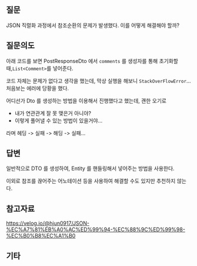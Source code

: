 ## 질문
JSON 직렬화 과정에서 참조순환의 문제가 발생했다.
이를 어떻게 해결해야 할까?

## 질문의도
아래 코드를 보면 PostResponseDto 에서 `comments` 를 생성자를 통해 초기화할 때,`List<Comment>`를 넣어준다.

코드 자체는 문제가 없다고 생각을 했는데,
막상 실행을 해보니 `StackOverFlowError`...
처음보는 에러에 당황을 했다.

어디선가 Dto 를 생성하는 방법을 이용해서 진행했다고 했는데,
괜한 오기로

- 내가 연관관계 잘 못 맺은거 아니야?
- 이렇게 풀어낼 수 있는 방법이 있을거야...

라며 헤딩 -> 실패 -> 해딩 -> 실패...

## 답변
일반적으로 DTO 를 생성하여, Entity 를 핸들링해서 넣어주는 방법을 사용한다.

이외로 참조를 끊어주는 어노테이션 등을 사용하여 해결할 수도 있지만 추천하지 않는다.

## 참고자료

https://velog.io/@hjun0917/JSON-%EC%A7%81%EB%A0%AC%ED%99%94-%EC%88%9C%ED%99%98-%EC%B0%B8%EC%A1%B0

## 기타
